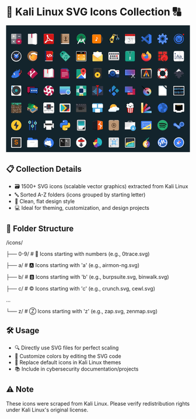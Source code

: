 # 🐍 Kali Linux SVG Icons Collection 🔠

 ![Preview](https://github.com/l0gicx/kali-flat-icons/blob/main/preview.png)

## 📋 Collection Details
- 🗃️ 1500+ SVG icons (scalable vector graphics) extracted from Kali Linux
- 🔤 Sorted A-Z folders (icons grouped by starting letter)
- 🎨 Clean, flat design style
- 💻 Ideal for theming, customization, and design projects

## 📂 Folder Structure
/icons/

├── 0-9/  # 🔢 Icons starting with numbers (e.g., 0trace.svg)

├── a/  # 🅰️ Icons starting with 'a' (e.g., airmon-ng.svg)

├── b/  # 🅱️ Icons starting with 'b' (e.g., burpsuite.svg, binwalk.svg)

├── c/  # ©️ Icons starting with 'c' (e.g., crunch.svg, cewl.svg)

...

└── z/  # Ⓩ Icons starting with 'z' (e.g., zap.svg, zenmap.svg)

## 🛠️ Usage
- 🔍 Directly use SVG files for perfect scaling
- 🎨 Customize colors by editing the SVG code
- 🔄 Replace default icons in Kali Linux themes
- 📚 Include in cybersecurity documentation/projects

## ⚠️ Note
These icons were scraped from Kali Linux. Please verify redistribution rights under Kali Linux's original license.
